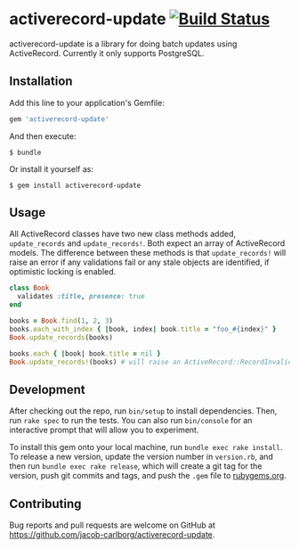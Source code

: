 # activerecord-update [![Build Status](https://travis-ci.org/jacob-carlborg/activerecord-update.svg?branch=master)](https://travis-ci.org/jacob-carlborg/activerecord-update)

activerecord-update is a library for doing batch updates using ActiveRecord.
Currently it only supports PostgreSQL.

## Installation

Add this line to your application's Gemfile:

```ruby
gem 'activerecord-update'
```

And then execute:

    $ bundle

Or install it yourself as:

    $ gem install activerecord-update

## Usage

All ActiveRecord classes have two new class methods added, `update_records` and
`update_records!`. Both expect an array of ActiveRecord models. The difference
between these methods is that `update_records!` will raise an error if any
validations fail or any stale objects are identified, if optimistic locking is
enabled.

```ruby
class Book
  validates :title, presence: true
end

books = Book.find(1, 2, 3)
books.each_with_index { |book, index| book.title = "foo_#{index}" }
Book.update_records(books)

books.each { |book| book.title = nil }
Book.update_records!(books) # will raise an ActiveRecord::RecordInvalid error
```

## Development

After checking out the repo, run `bin/setup` to install dependencies. Then,
run `rake spec` to run the tests. You can also run `bin/console` for an
interactive prompt that will allow you to experiment.

To install this gem onto your local machine, run `bundle exec rake install`.
To release a new version, update the version number in `version.rb`, and then
run `bundle exec rake release`, which will create a git tag for the version,
push git commits and tags, and push the `.gem` file to
[rubygems.org](https://rubygems.org).

## Contributing

Bug reports and pull requests are welcome on GitHub at
https://github.com/jacob-carlborg/activerecord-update.

